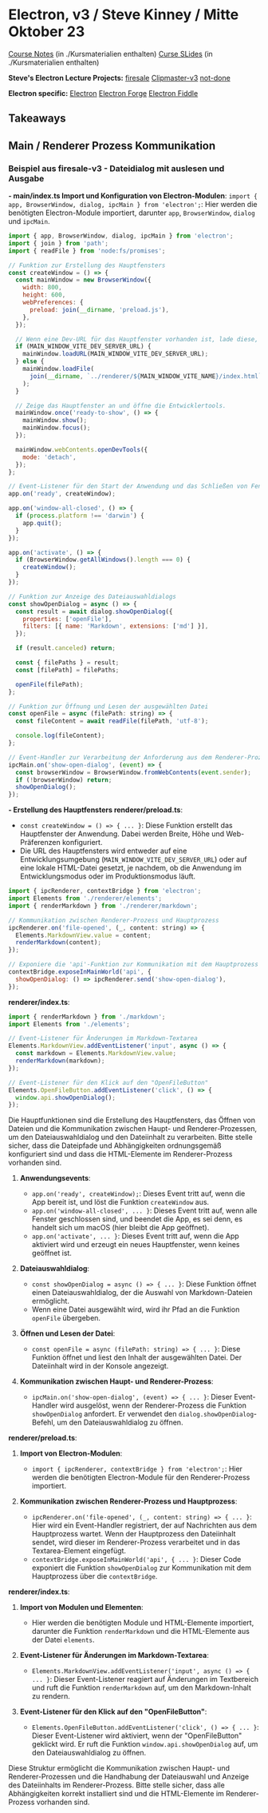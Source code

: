 # Electron, v3 / Steve Kinney / Mitte Oktober 23

[Course Notes](https://gist.github.com/stevekinney/837ce9b2fa05ed88f6bc76d7d6e22efd) (in ./Kursmaterialien enthalten)
[Curse SLides](https://static.frontendmasters.com/resources/2023-08-18-electron-v3/electron-v3.pdf) (in ./Kursmaterialien enthalten)

**Steve's Electron Lecture Projects:**
[firesale](https://github.com/stevekinney/firesale-v3)
[Clipmaster-v3](https://github.com/stevekinney/clipmaster-v3)
[not-done](https://github.com/stevekinney/not-done)

**Electron specific:**
[Electron](https://www.electronjs.org/docs/latest/api/app)
[Electron Forge](https://www.electronforge.io/)
[Electron Fiddle](https://www.electronjs.org/fiddle)

## Takeaways

## Main / Renderer Prozess Kommunikation

### Beispiel aus firesale-v3 - Dateidialog mit auslesen und Ausgabe

**- main/index.ts Import und Konfiguration von Electron-Modulen**:
`import { app, BrowserWindow, dialog, ipcMain } from 'electron';`: Hier werden die benötigten Electron-Module importiert, darunter `app`, `BrowserWindow`, `dialog` und `ipcMain`.

```javascript
import { app, BrowserWindow, dialog, ipcMain } from 'electron';
import { join } from 'path';
import { readFile } from 'node:fs/promises';

// Funktion zur Erstellung des Hauptfensters
const createWindow = () => {
  const mainWindow = new BrowserWindow({
    width: 800,
    height: 600,
    webPreferences: {
      preload: join(__dirname, 'preload.js'),
    },
  });

  // Wenn eine Dev-URL für das Hauptfenster vorhanden ist, lade diese, ansonsten lade eine HTML-Datei.
  if (MAIN_WINDOW_VITE_DEV_SERVER_URL) {
    mainWindow.loadURL(MAIN_WINDOW_VITE_DEV_SERVER_URL);
  } else {
    mainWindow.loadFile(
      join(__dirname, `../renderer/${MAIN_WINDOW_VITE_NAME}/index.html`),
    );
  }

  // Zeige das Hauptfenster an und öffne die Entwicklertools.
  mainWindow.once('ready-to-show', () => {
    mainWindow.show();
    mainWindow.focus();
  });

  mainWindow.webContents.openDevTools({
    mode: 'detach',
  });
};

// Event-Listener für den Start der Anwendung und das Schließen von Fenstern.
app.on('ready', createWindow);

app.on('window-all-closed', () => {
  if (process.platform !== 'darwin') {
    app.quit();
  }
});

app.on('activate', () => {
  if (BrowserWindow.getAllWindows().length === 0) {
    createWindow();
  }
});

// Funktion zur Anzeige des Dateiauswahldialogs
const showOpenDialog = async () => {
  const result = await dialog.showOpenDialog({
    properties: ['openFile'],
    filters: [{ name: 'Markdown', extensions: ['md'] }],
  });

  if (result.canceled) return;

  const { filePaths } = result;
  const [filePath] = filePaths;

  openFile(filePath);
};

// Funktion zur Öffnung und Lesen der ausgewählten Datei
const openFile = async (filePath: string) => {
  const fileContent = await readFile(filePath, 'utf-8');

  console.log(fileContent);
};

// Event-Handler zur Verarbeitung der Anforderung aus dem Renderer-Prozess
ipcMain.on('show-open-dialog', (event) => {
  const browserWindow = BrowserWindow.fromWebContents(event.sender);
  if (!browserWindow) return;
  showOpenDialog();
});
```

**- Erstellung des Hauptfensters renderer/preload.ts**:
- `const createWindow = () => { ... }`: Diese Funktion erstellt das Hauptfenster der Anwendung. Dabei werden Breite, Höhe und Web-Präferenzen konfiguriert.
- Die URL des Hauptfensters wird entweder auf eine Entwicklungsumgebung (`MAIN_WINDOW_VITE_DEV_SERVER_URL`) oder auf eine lokale HTML-Datei gesetzt, je nachdem, ob die Anwendung im Entwicklungsmodus oder im Produktionsmodus läuft.

```javascript
import { ipcRenderer, contextBridge } from 'electron';
import Elements from './renderer/elements';
import { renderMarkdown } from './renderer/markdown';

// Kommunikation zwischen Renderer-Prozess und Hauptprozess
ipcRenderer.on('file-opened', (_, content: string) => {
  Elements.MarkdownView.value = content;
  renderMarkdown(content);
});

// Exponiere die 'api'-Funktion zur Kommunikation mit dem Hauptprozess
contextBridge.exposeInMainWorld('api', {
  showOpenDialog: () => ipcRenderer.send('show-open-dialog'),
});
```

**renderer/index.ts**:

```javascript
import { renderMarkdown } from './markdown';
import Elements from './elements';

// Event-Listener für Änderungen im Markdown-Textarea
Elements.MarkdownView.addEventListener('input', async () => {
  const markdown = Elements.MarkdownView.value;
  renderMarkdown(markdown);
});

// Event-Listener für den Klick auf den "OpenFileButton"
Elements.OpenFileButton.addEventListener('click', () => {
  window.api.showOpenDialog();
});
```

Die Hauptfunktionen sind die Erstellung des Hauptfensters, das Öffnen von Dateien und die Kommunikation zwischen Haupt- und Renderer-Prozessen, um den Dateiauswahldialog und den Dateiinhalt zu verarbeiten. Bitte stelle sicher, dass die Dateipfade und Abhängigkeiten ordnungsgemäß konfiguriert sind und dass die HTML-Elemente im Renderer-Prozess vorhanden sind.

1. **Anwendungsevents**:
   - `app.on('ready', createWindow);`: Dieses Event tritt auf, wenn die App bereit ist, und löst die Funktion `createWindow` aus.
   - `app.on('window-all-closed', ... }`: Dieses Event tritt auf, wenn alle Fenster geschlossen sind, und beendet die App, es sei denn, es handelt sich um macOS (hier bleibt die App geöffnet).
   - `app.on('activate', ... }`: Dieses Event tritt auf, wenn die App aktiviert wird und erzeugt ein neues Hauptfenster, wenn keines geöffnet ist.

2. **Dateiauswahldialog**:
   - `const showOpenDialog = async () => { ... }`: Diese Funktion öffnet einen Dateiauswahldialog, der die Auswahl von Markdown-Dateien ermöglicht.
   - Wenn eine Datei ausgewählt wird, wird ihr Pfad an die Funktion `openFile` übergeben.

3. **Öffnen und Lesen der Datei**:
   - `const openFile = async (filePath: string) => { ... }`: Diese Funktion öffnet und liest den Inhalt der ausgewählten Datei. Der Dateiinhalt wird in der Konsole angezeigt.

4. **Kommunikation zwischen Haupt- und Renderer-Prozess**:
   - `ipcMain.on('show-open-dialog', (event) => { ... }`: Dieser Event-Handler wird ausgelöst, wenn der Renderer-Prozess die Funktion `showOpenDialog` anfordert. Er verwendet den `dialog.showOpenDialog`-Befehl, um den Dateiauswahldialog zu öffnen.

**renderer/preload.ts**:

1. **Import von Electron-Modulen**:
   - `import { ipcRenderer, contextBridge } from 'electron';`: Hier werden die benötigten Electron-Module für den Renderer-Prozess importiert.

2. **Kommunikation zwischen Renderer-Prozess und Hauptprozess**:
   - `ipcRenderer.on('file-opened', (_, content: string) => { ... }`: Hier wird ein Event-Handler registriert, der auf Nachrichten aus dem Hauptprozess wartet. Wenn der Hauptprozess den Dateiinhalt sendet, wird dieser im Renderer-Prozess verarbeitet und in das Textarea-Element eingefügt.
   - `contextBridge.exposeInMainWorld('api', { ... }`: Dieser Code exponiert die Funktion `showOpenDialog` zur Kommunikation mit dem Hauptprozess über die `contextBridge`.

**renderer/index.ts**:

1. **Import von Modulen und Elementen**:
   - Hier werden die benötigten Module und HTML-Elemente importiert, darunter die Funktion `renderMarkdown` und die HTML-Elemente aus der Datei `elements`.

2. **Event-Listener für Änderungen im Markdown-Textarea**:
   - `Elements.MarkdownView.addEventListener('input', async () => { ... }`: Dieser Event-Listener reagiert auf Änderungen im Textbereich und ruft die Funktion `renderMarkdown` auf, um den Markdown-Inhalt zu rendern.

3. **Event-Listener für den Klick auf den "OpenFileButton"**:
   - `Elements.OpenFileButton.addEventListener('click', () => { ... }`: Dieser Event-Listener wird aktiviert, wenn der "OpenFileButton" geklickt wird. Er ruft die Funktion `window.api.showOpenDialog` auf, um den Dateiauswahldialog zu öffnen.

Diese Struktur ermöglicht die Kommunikation zwischen Haupt- und Renderer-Prozessen und die Handhabung der Dateiauswahl und Anzeige des Dateiinhalts im Renderer-Prozess. Bitte stelle sicher, dass alle Abhängigkeiten korrekt installiert sind und die HTML-Elemente im Renderer-Prozess vorhanden sind.

